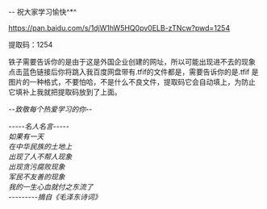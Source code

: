 
-- 祝大家学习愉快^\*^

https://pan.baidu.com/s/1djW1hW5HQ0pv0ELB-zTNcw?pwd=1254 
 
提取码：1254

铁子需要告诉你的是由于这是外国企业创建的网址，所以可能出现进不去的现象  
点击蓝色链接后你将跳入我百度网盘带有.tfif的文件都是，需要告诉你的是.tfif
是图片的一种格式，不要怕哈，不是什么不良文件，提取码它会自动填上，为防止
它填补上我就把提取码放到了上面。

_--致敬每个热爱学习的你--_

_\-----名人名言-----_  
_如果有一天_  
_在中华民族的土地上_  
_出现了人不帮人现象_  
_出现贪污腐败现象_  
_军民不友善的现象_  
_我的一生心血就付之东流了_  
_\---------摘自《毛泽东诗词》_
